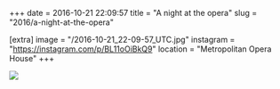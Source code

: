 +++
date = 2016-10-21 22:09:57
title = "A night at the opera"
slug = "2016/a-night-at-the-opera"

[extra]
image = "/2016-10-21_22-09-57_UTC.jpg"
instagram = "https://instagram.com/p/BL11oOiBkQ9"
location = "Metropolitan Opera House"
+++

<img src="/2016-10-21_22-09-57_UTC.jpg" />
